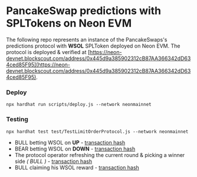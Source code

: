# PancakeSwap predictions with SPLTokens on Neon EVM

The following repo represents an instance of the PancakeSwaps's predictions protocol with **WSOL** SPLToken deployed on Neon EVM. The protocol is deployed & verified at [https://neon-devnet.blockscout.com/address/0x445d9a385902312cB87AA366342dD634ced85F95](https://neon-devnet.blockscout.com/address/0x445d9a385902312cB87AA366342dD634ced85F95).

### Deploy
```npx hardhat run scripts/deploy.js --network neonmainnet```

### Testing
```npx hardhat test test/TestLimitOrderProtocol.js --network neonmainnet```

* BULL betting WSOL on **UP** - [transaction hash](https://neon-devnet.blockscout.com/tx/0x5c4d51378fa7914d1853818bb75b857c850f88dea553d5592963541cd5bd81be)
* BEAR betting WSOL on **DOWN** - [transaction hash](https://neon-devnet.blockscout.com/tx/0x5963eb998c039d6022f545f24ccb7aee90addeecc5bce944b08f025d2ca681a0)
* The protocol operator refreshing the current round & picking a winner side _( BULL )_ - [transaction hash](https://neon-devnet.blockscout.com/tx/0xcb7c8537a9cebb835d9c43aa85c50ed025c799c23b3d66d106d45b64a8cae35b)
* BULL claiming his WSOL reward - [transaction hash](https://neon-devnet.blockscout.com/tx/0x77b2cb6ed9fc5c91be1de420553d70ce56f501b5255547bfa38a433eb3af913d)